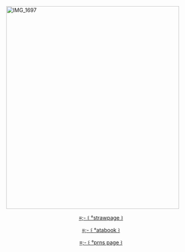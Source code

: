 <img width="460" height="542" alt="IMG_1697" src="https://github.com/user-attachments/assets/6a0a8d5a-3c3c-418f-869d-067a3f347eaa" />


<div id="header" align="center">

[≡;- ꒰ °strawpage ꒱](https://paparazzimurderparty.straw.page/) 

[≡;- ꒰ °atabook ꒱](https://cubibibibism.atabook.org/)

[≡;- ꒰ °prns page ꒱](https://en.pronouns.page/@moonpaint)
